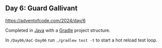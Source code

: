 ## Day 6: Guard Gallivant

https://adventofcode.com/2024/day/6

Completed in [Java](https://www.java.com/en/) with a [Gradle](https://gradle.org/) project structure.

In `/Day06/AoC-Day06` run `./gradlew test -t` to start a hot reload test loop.